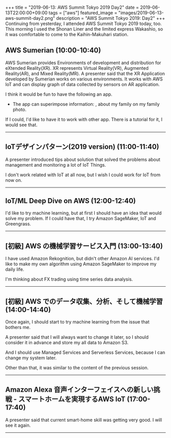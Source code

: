 +++
title =  "2019-06-13: AWS Summit Tokyo 2019 Day2"
date = 2019-06-13T22:00:00+09:00
tags = ["aws"]
featured_image = "images/2019-06-13-aws-summit-day2.png"
description = "AWS Summit Tokyo 2019: Day2"
+++
Continuing from yesterday, I attended AWS Summit Tokyo 2019 today, too.
This morning I used the Shonan Liner and the limited express Wakashio,
so it was comfortable to come to the Kaihin-Makuhari station.

<!--
昨日に引き続いて、AWS Summit Tokyo 2019 に参加してきました。
今朝は湘南ライナーと特急わかしおを使って
海浜幕張まで来たので快適でした。
-->

## AWS Sumerian (10:00-10:40)

AWS Sumerian provides Environments of development and distribution for eXtended Reality(XR).
XR represents Virtual Reality(VR), Augmented Reality(AR), and Mixed Reality(MR).
A presenter said that the XR Application developed by Sumerian works on various environments.
It works with AWS IoT and can display graph of data collected by sensors on AR application.

<!--
XR(eXtended Reality)のための開発環境と配信基盤を提供してくれるものです。
XRとは VR(Virtual Reality), AR(Augmented Reality), MR(Mixed Reality) を総称したものです。
Sumerian で開発した XR アプリはいろんな環境で動作するそうです。
AWS IoT とも連携して、センサーデータをARアプリで表示することが簡単にできるそうです。
-->

I think it would be fun to have the following an app.
* The app can superimpose information: ,  about my family on my family photo.

If I could, I'd like to have it to work with other app.
There is a tutorial for it, I would see that.

<!--
どんなアプリがあると楽しいか？
* Alexa で登録した家族情報を元に、
  カメラでその人物を撮ると、情報をかぶせて表示してくれる。
-->

<!--
できれば他のアプリと連携させたい。
チュートリアルがあるようなので、作りたくなったら見てみることにしてみます。
-->

- - -
## IoTデザインパターン(2019 version) (11:00-11:40)

A presenter introduced tips about solution that
solved the problems about management and monitoring a lot of IoT Things.

<!--
大量のIoT Thing(デバイス)を実際に運用するときに
管理・監視の問題を解決する Tips をいろいろ提案してくれました。
-->

I don't work related with IoT at all now,
but I wish I could work for IoT from now on.

<!--
今は何にも AWS IoT 関連のことをしていないけど、
今後業務でできたら良いなあと思います。
-->

- - -

## IoT/ML Deep Dive on AWS (12:00-12:40)

I'd like to try machine learning, but
at first I should have an idea that would solve my problem.
If I could have that, I try Amazon SageMaker, IoT and Greengrass.

<!--
AWS IoT - Amazon SageMaker - Amazon Greengrass を連携する
何らかの仕組みを作りたいなと思いましたが、
何をすべきなのか、課題を見つけることが先だなあと思いました。
何か実生活で解決したいことがないか考えてみます。
-->
<!--
まずは Greengrass 上でモデルを動かしたいな。
-->

- - -
## [初級] AWS の機械学習サービス入門 (13:00-13:40)

I have used Amazon Rekognition, but didn't other Amazon AI services.
I'd like to make my own algorithm using Amazon SageMaker 
to improve my daily life.

<!--
Amazon Rekognition は使ったことあるけど、
他は使ったことないなぁ。
Amazon SageMaker を使って、自分のアルゴリズムを作ってみたい。
機械学習のためのループを実生活で考えられないかな。
-->

I'm thinking about FX trading using time series data analysis.

<!--
為替のデータを時系列サービスに突っ込めないかな。
-->

- - -
## [初級] AWS でのデータ収集、分析、そして機械学習 (14:00-14:40)

Once again, I should start to try machine learning from the issue that bothers me.

<!--
やっぱり課題からスタートすること必要だということ。
-->

A presenter said that I will always want to change it later,
so I should consider it in advance and store my all data to Amazon S3.

<!--
ちなみにやり始めたら絶対後から変えたくなるので、
それを織り込んでおくことが大切。
-->

And I should use Managed Services and Serverless Services,
because I can change my system later.

<!--
あと、マネージドサービス、サーバレスな機能を使うと、
後からいろいろ変えたくなった場合にも対応できるよ。
やっぱり Amazon S3 にとりあえず放り込んでおくのが良い。
-->

Other than that, it was similar to the content of the previous session.

<!--
それ以外はさっきのプレゼンテーションと内容が似てる。
-->

- - -
## Amazon Alexa 音声インターフェイスへの新しい挑戦 - スマートホームを実現するAWS IoT (17:00-17:40)

A presenter said that current smart-home skill was getting very good.
I will see it again.

<!--
Smart-home skill はいろいろ対応が広がっているので、
もう一回見てみるといいかも。
-->

- - -

